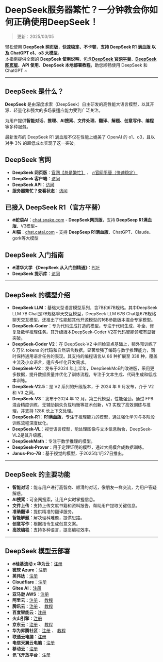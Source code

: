 # DeepSeek服务器繁忙？一分钟教会你如何正确使用DeepSeek！

> 更新：2025/03/05

轻松使用 **DeepSeek 网页版**，**快速稳定、不卡顿**，**支持 DeepSeek R1 满血版 以及 ChatGPT o1、o3 大模型**。  
本指南提供全面的 **DeepSeek 使用说明**，包含[**DeepSeek 官网平替**](https://snakegpt.work)、[**DeepSeek网页版**](https://snakegpt.work)、**API 使用**、**DeepSeek 本地部署教程**，助您顺畅使用 DeepSeek 和 ChatGPT ~

---

## DeepSeek 是什么？

**DeepSeek** 是由深度求索（DeepSeek）自主研发的高性能大语言模型，以其开源、轻量化和强大的多场景适应能力受到广泛关注。

为用户提供**智能对话、推理、AI搜索、文件处理、翻译、解题、创意写作、编程**等多种服务。

最新发布的 DeepSeek R1 满血版不仅在性能上媲美了 OpenAI 的 o1、o3，且以对手 3% 的超低成本实现了这一突破。

## DeepSeek 官网

- **DeepSeek 网页版**：[官网【总是繁忙】](https://www.deepseek.com/) 、 [🔥官网平替（快速稳定）](https://snakegpt.work)
- **DeepSeek 客户端**：[访问](https://download.deepseek.com/app/)
- **DeepSeek API**：[访问](https://platform.deepseek.com/)
- **服务器繁忙？查看状态**：[访问](https://status.deepseek.com/)

## 已接入 DeepSeek R1（官方平替）

- **🔥蛇语AI**：[chat.snake.com](https://snakegpt.work) - **DeepSeek网页版**，支持 **DeepSeep R1满血版**、V3模型~
- **AI猫**：[chat.catai.com](https://gptcat.net/) - 支持 **DeepSeep R1满血版**、ChatGPT、Claude、gork等大模型


## DeepSeek 入门指南

- **🔥清华大学 《DeepSeek 从入门到精通》**：[PDF](https://mp.weixin.qq.com/s/urum7plpWBxFPlBEnLNaLA)
- **DeepSeek 提示库**：[访问](https://api-docs.deepseek.com/zh-cn/prompt-library/)

---

## DeepSeek 的模型介绍

- **DeepSeek LLM**：基础大型语言模型系列，含7B和67B规格。其中DeepSeek LLM 7B Chat是7B规格聊天交互模型，DeepSeek LLM 67B Chat是67B规格聊天交互模型，还推出了性能超其他开源模型的16B参数版本混合专家模型。
- **DeepSeek-Coder**：专为代码生成打造的模型，专注于代码生成、补全、修复及数学推理任务。其升级版本DeepSeek-Coder V2在代码智能领域有显著突破。
- **DeepSeek-Coder V2**：在 DeepSeek-V2 中间检查点基础上，额外预训练了 6 万亿 tokens 的代码和自然语言数据，显著增强了编码与数学推理能力，同时保持通用语言任务的表现。其支持的编程语言从 86 种扩展至 338 种，覆盖主流及小众语言，适应多样化开发需求。
- **DeepSeek-V2**：发布于2024 年上半年，DeepSeekMoE的改进版，采用更多数据，提升数据质量并优化了训练流程，专注于文本生成、代码生成和低成本训练。
- **DeepSeek-V2.5**：是 V2 系列的升级版本，于 2024 年 9 月发布，介于 V2 和 V3 之间。
- **DeepSeek-V3**：发布于2024 年 12 月，第三代模型，性能强劲。通过 FP8 混合精度训练、无辅助损失负载均衡等技术创新，V3 实现了高效训练与推理，并支持 128K 长上下文处理。
- **DeepSeek-R1**：**R1满血版**，专注于推理能力的模型，通过强化学习与多阶段训练流程深度优化。
- **DeepSeek-VL**：视觉语言模型，能处理图像与文本信息融合，DeepSeek-VL2是其升级版。
- **DeepSeekMath**：专注于数学推理的模型。
- **DeepSeek-Prover**：用于定理证明的模型，通过大规模合成数据训练。
- **Janus-Pro-7B**：基于视觉的模型，于2025年1月27日推出。

---

## DeepSeek 的主要功能

- **智能对话**：能与用户进行高智商、顺滑的对话，像朋友一样交流，为用户答疑解惑。
- **AI搜索**：可全网搜索，让用户实时掌握信息。
- **文件上传**：支持上传文献书籍和资料报告，帮助用户提取关键信息。
- **准确翻译**：提供精准的翻译服务。
- **智能解题**：解决理科难题，提供思路。
- **创意写作**：根据指令生成创意文案。
- **高效编程**：支持多种语言，提高编程效率。

---

## DeepSeek 模型云部署

- **🔥硅基流动 x 华为云**：[注册](https://cloud.siliconflow.cn/)
- **微软 Azure**：[注册](https://ai.azure.com/)
- **英伟达**：[注册](https://build.nvidia.com/deepseek-ai/deepseek-r1)
- **Cloudflare**：[注册](https://developers.cloudflare.com/workers-ai/models/)
- **Gitee AI**：[注册](https://ai.gitee.com/serverless-api)
- **亚马逊 AWS**：[注册](https://aws.amazon.com/cn/blogs/aws/deepseek-r1-models-now-available-on-aws)
- **阿里云**：[注册](https://pai.console.aliyun.com/#/quick-start/) 、 [教程](https://help.aliyun.com/zh/pai/user-guide/one-click-deployment-deepseek-v3-model)
- **腾讯云**：[注册](https://cloud.tencent.com/product/hai) 、 [教程](https://cloud.tencent.com/developer/article/2492543)
- **百度智能云**：[注册](https://cloud.baidu.com/)
- **火山引擎**：[注册](https://www.volcengine.com/)
- **京东云**：[注册](https://www.jdcloud.com/) 、 [教程](https://docs.jdcloud.com/cn/yanxi-cap/practice-DeepSeek)
- **华为昇腾社区**：[注册](https://www.hiascend.com/software/modelzoo/models) 、 [教程](https://www.hiascend.com/software/modelzoo/models/detail/68457b8a51324310aad9a0f55c3e56e3)
- **联通云电脑**：[注册](https://www.cucloud.cn/product/cuc.html)
- **电信天翼云电脑**：[注册](https://www.ctyun.cn/products/tyydn)
- **移动云**：[注册](https://ecloud.10086.cn/portal)
- **讯飞开放平台**：[注册](https://www.xfyun.cn/)
